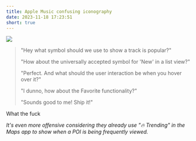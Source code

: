 ```yaml
---
title: Apple Music confusing iconography
date: 2023-11-18 17:23:51
short: true
---
```


![](betterIcon.png)

> "Hey what symbol should we use to show a track is popular?"
>
> "How about the universally accepted symbol for 'New' in a list view?"
>
> "Perfect. And what should the user interaction be when you hover over it?"
>
> "I dunno, how about the Favorite functionality?"
>
> "Sounds good to me! Ship it!"

What the fuck

_It's even more offensive considering they already use "🔥 Trending" in the Maps app to show when a POI is being frequently viewed._

